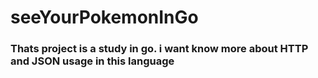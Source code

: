 # seeYourPokemonInGo

### Thats project is a study in go. i want know more about HTTP and JSON usage in this language
